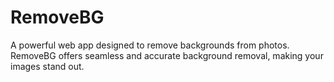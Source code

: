 # RemoveBG
A powerful web app designed to remove backgrounds from photos. RemoveBG offers seamless and accurate background removal, making your images stand out.
